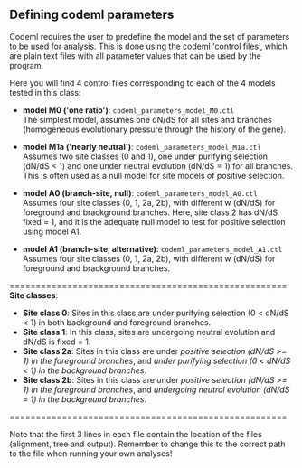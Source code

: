 ## Defining codeml parameters  

Codeml requires the user to predefine the model and the set of parameters to be used for analysis. This is done using the codeml 'control files', which are plain text files with all parameter values that can be used by the program.  

Here you will find 4 control files corresponding to each of the 4 models tested in this class:  
- **model M0 ('one ratio')**: `codeml_parameters_model_M0.ctl`  
The simplest model, assumes one dN/dS for all sites and branches (homogeneous evolutionary pressure through the history of the gene).
     
- **model M1a ('nearly neutral')**: `codeml_parameters_model_M1a.ctl`  
Assumes two site classes (0 and 1), one under purifying selection (dN/dS < 1) and one under neutral evolution (dN/dS = 1) for all branches. This is often used as a null model for site models of positive selection.
  
- **model A0 (branch-site, null)**: `codeml_parameters_model_A0.ctl`  
Assumes four site classes (0, 1, 2a, 2b), with different w (dN/dS) for foreground and brackground branches. Here, site class 2 has dN/dS fixed = 1, and it is the adequate null model to test for positive selection using model A1.
  
- **model A1 (branch-site, alternative)**: `codeml_parameters_model_A1.ctl`  
Assumes four site classes (0, 1, 2a, 2b), with different w (dN/dS) for foreground and brackground branches.

=====================================================  
**Site classes**:  
- **Site class 0**: Sites in this class are under purifying selection (0 < dN/dS < 1) in both background and foreground branches.  
- **Site class 1**: In this class, sites are undergoing neutral evolution and dN/dS is fixed = 1.  
- **Site class 2a**: Sites in this class are under *positive selection (dN/dS >= 1) in the foreground branches*, and *under purifying selection (0 < dN/dS < 1) in the background branches*.  
- **Site class 2b**: Sites in this class are under *positive selection (dN/dS >= 1) in the foreground branches*, and *undergoing neutral evolution (dN/dS = 1) in the background branches*.
  
=====================================================
  
Note that the first 3 lines in each file contain the location of the files (alignment, tree and output). Remember to change this to the correct path to the file when running your own analyses! 

